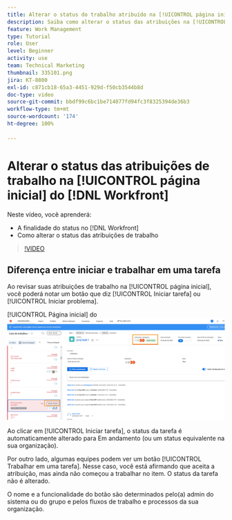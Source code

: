 ```yaml
---
title: Alterar o status do trabalho atribuído na [!UICONTROL página inicial]
description: Saiba como alterar o status das atribuições na [!UICONTROL página inicial], para indicar que o trabalho está em andamento. Entenda por que o status é importante no [!DNL  Workfront].
feature: Work Management
type: Tutorial
role: User
level: Beginner
activity: use
team: Technical Marketing
thumbnail: 335101.png
jira: KT-8800
exl-id: c871cb18-65a3-4451-929d-f50cb3544b8d
doc-type: video
source-git-commit: bbdf99c6bc1be714077fd94fc3f8325394de36b3
workflow-type: tm+mt
source-wordcount: '174'
ht-degree: 100%

---
```


# Alterar o status das atribuições de trabalho na [!UICONTROL página inicial] do [!DNL Workfront]

Neste vídeo, você aprenderá:

* A finalidade do status no [!DNL  Workfront]
* Como alterar o status das atribuições de trabalho

>[!VIDEO](https://video.tv.adobe.com/v/335101/?quality=12&learn=on&enablevpops=1)

## Diferença entre iniciar e trabalhar em uma tarefa

Ao revisar suas atribuições de trabalho na [!UICONTROL página inicial], você poderá notar um botão que diz [!UICONTROL Iniciar tarefa] ou [!UICONTROL Iniciar problema].

[!UICONTROL Página inicial] do ![[!DNL Workfront] com um botão [!UICONTROL Iniciar tarefa].](assets/worker-fundamentals-1.png)

Ao clicar em [!UICONTROL Iniciar tarefa], o status da tarefa é automaticamente alterado para Em andamento (ou um status equivalente na sua organização).

Por outro lado, algumas equipes podem ver um botão [!UICONTROL Trabalhar em uma tarefa]. Nesse caso, você está afirmando que aceita a atribuição, mas ainda não começou a trabalhar no item. O status da tarefa não é alterado.

O nome e a funcionalidade do botão são determinados pelo(a) admin do sistema ou do grupo e pelos fluxos de trabalho e processos da sua organização.

<!--
learn more URLs
-->
